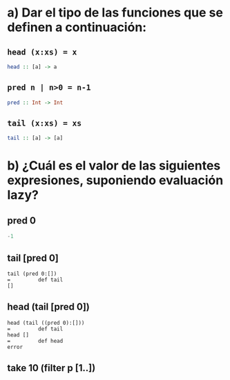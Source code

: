 # a) Dar el tipo de las funciones que se definen a continuación:
## `head (x:xs) = x`
```haskell
head :: [a] -> a
```

## `pred n | n>0 = n-1`
```haskell
pred :: Int -> Int
```

## `tail (x:xs) = xs`
```haskell
tail :: [a] -> [a]
```

# b) ¿Cuál es el valor de las siguientes expresiones, suponiendo evaluación lazy?
## pred 0
```haskell
-1
```

## tail [pred 0]
```
tail (pred 0:[])
=         def tail
[]
```

## head (tail [pred 0])
```
head (tail ((pred 0):[]))
=         def tail
head []
=         def head
error
```

## take 10 (filter p [1..])
